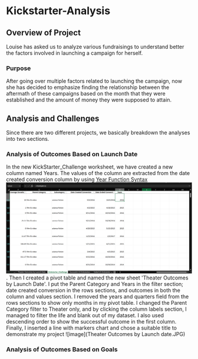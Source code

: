 # Kickstarter-Analysis
## Overview of Project
Louise has asked us to analyze various fundraisings to understand better the factors involved in launching a campaign for herself.
### Purpose
After going over multiple factors related to launching the campaign, now she has decided to emphasize finding the relationship between the aftermath of these campaigns based on the month that they were established and the amount of money they were supposed to attain.
## Analysis and Challenges
Since there are two different projects, we basically breakdown the analyses into two sections.
### Analysis of Outcomes Based on Launch Date
In the new KickStarter_Challenge worksheet, we have created a new column named Years. The values of the column are extracted from the date created conversion column by using [Year Function Syntax](https://support.microsoft.com/en-us/office/year-function-c64f017a-1354-490d-981f-578e8ec8d3b9) ![Year screenshot](year.PNG).
Then I created a pivot table and named the new sheet 'Theater Outcomes by Launch Date'. I put the Parent Category and Years in the filter section; date created conversion in the rows sections, and outcomes in both the column and values section. I removed the years and quarters field from the rows sections to show only months in my pivot table. I changed the Parent Category filter to Theater only, and by clicking the column labels section, I managed to filter the life and blank out of my dataset. I also used descending order to show the successful outcome in the first column. Finally, I inserted a line with markers chart and chose a suitable title to demonstrate my project
![image](Theater Outcomes by Launch date.JPG)
### Analysis of Outcomes Based on Goals



